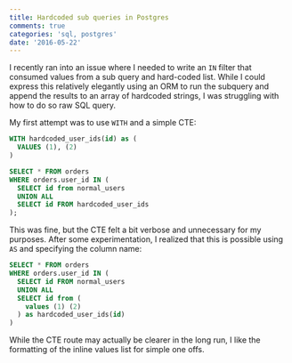 ```yaml
---
title: Hardcoded sub queries in Postgres
comments: true
categories: 'sql, postgres'
date: '2016-05-22'
---
```


I recently ran into an issue where I needed to write an `IN` filter that consumed values from a sub query and hard-coded list.  While I could express this relatively elegantly using an ORM to run the subquery and append the results to an array of hardcoded strings, I was struggling with how to do so raw SQL query.

My first attempt was to use `WITH` and a simple CTE:

```sql
WITH hardcoded_user_ids(id) as (
  VALUES (1), (2)
)

SELECT * FROM orders
WHERE orders.user_id IN (
  SELECT id from normal_users
  UNION ALL
  SELECT id FROM hardcoded_user_ids
);
```

This was fine, but the CTE felt a bit verbose and unnecessary for my purposes. After some experimentation, I realized that this is possible using `AS` and specifying the column name:

```sql
SELECT * FROM orders
WHERE orders.user_id IN (
  SELECT id FROM normal_users
  UNION ALL
  SELECT id from (
    values (1) (2)
  ) as hardcoded_user_ids(id)
)
```

While the CTE route may actually be clearer in the long run, I like the formatting of the inline values list for simple one offs.
